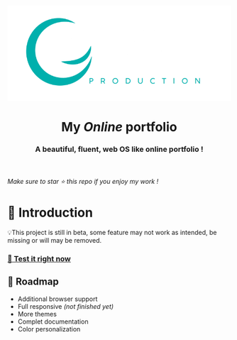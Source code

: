 <div align="center">
  <img src="https://raw.githubusercontent.com/Gersigno/gersigno.github.io/main/resources/gwp_logo_alpha.PNG">
</div>

<h1 align="center">My <i>Online</i> portfolio</h1>
<h3 align="center">A beautiful, fluent, web OS like online portfolio !</h3>
<br>

###### Make sure to star ⭐ this repo if you enjoy my work !

# 👋 Introduction
💡This project is still in beta, some feature may not work as intended, be missing or will may be removed.
###  <a href="https://gersigno.github.io/">🔗 Test it right now</a>

## 🧩 Roadmap

- Additional browser support
- Full responsive *(not finished yet)*
- More themes
- Complet documentation
- Color personalization
